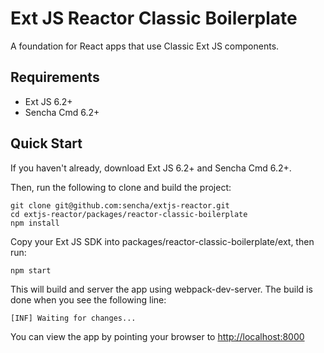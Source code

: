 # Ext JS Reactor Classic Boilerplate

A foundation for React apps that use Classic Ext JS components.

## Requirements

* Ext JS 6.2+
* Sencha Cmd 6.2+

## Quick Start

If you haven't already, download Ext JS 6.2+ and Sencha Cmd 6.2+.

Then, run the following to clone and build the project:

    git clone git@github.com:sencha/extjs-reactor.git
    cd extjs-reactor/packages/reactor-classic-boilerplate
    npm install

Copy your Ext JS SDK into packages/reactor-classic-boilerplate/ext, then run:

    npm start

This will build and server the app using webpack-dev-server.  The build is done when you see the following line:

    [INF] Waiting for changes...  

You can view the app by pointing your browser to [http://localhost:8000](http://localhost:8000)

